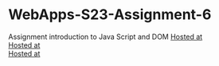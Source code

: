 
# WebApps-S23-Assignment-6
Assignment introduction to Java Script and DOM
[Hosted at](https://44-563-web-apps-s23.github.io/44563-webapps-s23-assignment6-Likhithanwmsu/painter.html)<br>
[Hosted at](https://44-563-web-apps-s23.github.io/44563-webapps-s23-assignment6-Likhithanwmsu/conversions.html)<br>
[Hosted at](https://44-563-web-apps-s23.github.io/44563-webapps-s23-assignment6-Likhithanwmsu/candy.html)